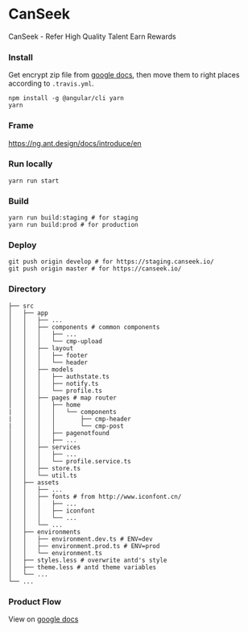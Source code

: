 # CanSeek
CanSeek - Refer High Quality Talent Earn Rewards

### Install

Get encrypt zip file from [google docs](https://drive.google.com/drive/u/1/folders/1R7OQgJAFLdu5AlAAvFPtayLVa7kwiLW4), then move them to right places according to `.travis.yml`.

```
npm install -g @angular/cli yarn
yarn
```

### Frame

https://ng.ant.design/docs/introduce/en

### Run locally
```
yarn run start
```

### Build
```
yarn run build:staging # for staging
yarn run build:prod # for production
```

### Deploy
```
git push origin develop # for https://staging.canseek.io/
git push origin master # for https://canseek.io/
```

### Directory

```
├── src
│   ├── app
│   │   ├── ...
│   │   ├── components # common components
│   │   │   ├── ...
│   │   │   └── cmp-upload
│   │   ├── layout
│   │   │   ├── footer
│   │   │   └── header
│   │   ├── models
│   │   │   ├── authstate.ts
│   │   │   ├── notify.ts
│   │   │   └── profile.ts
│   │   ├── pages # map router
│   │   │   ├── home
|   │   │   │   └── components
|   │   │   │       ├── cmp-header
|   │   │   │       └── cmp-post
│   │   │   ├── pagenotfound
│   │   │   ├── ...
│   │   ├── services
│   │   │   ├── ...
│   │   │   └── profile.service.ts
│   │   ├── store.ts
│   │   └── util.ts
│   ├── assets
│   │   ├── ...
│   │   ├── fonts # from http://www.iconfont.cn/
│   │   │   ├── ...
│   │   │   ├── iconfont
│   │   │   └── ...
│   │   └── ...
│   ├── environments
│   │   ├── environment.dev.ts # ENV=dev
│   │   ├── environment.prod.ts # ENV=prod
│   │   └── environment.ts
│   ├── styles.less # overwrite antd's style
│   ├── theme.less # antd theme variables
│   └── ...
└── ...

```

### Product Flow

View on [google docs](https://drive.google.com/drive/u/1/folders/1R7OQgJAFLdu5AlAAvFPtayLVa7kwiLW4)
